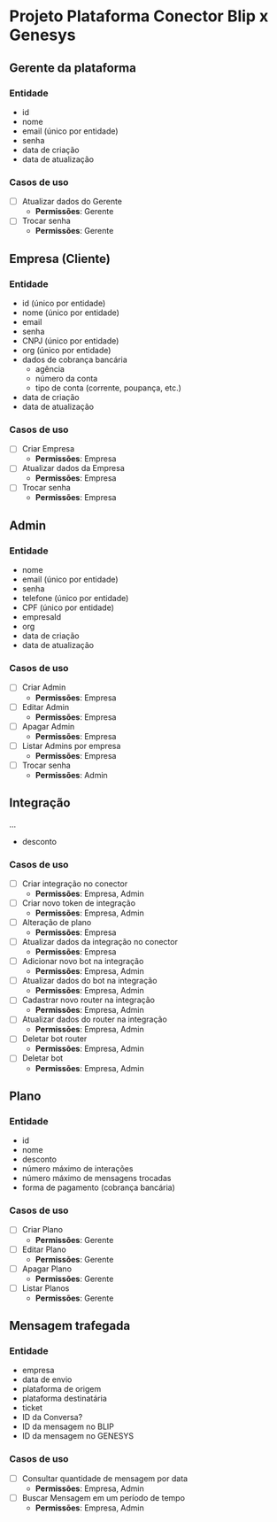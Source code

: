 # Projeto Plataforma Conector Blip x Genesys

## Gerente da plataforma
### Entidade
- id
- nome
- email (único por entidade)
- senha
- data de criação
- data de atualização

### Casos de uso
- [ ] Atualizar dados do Gerente
  - **Permissões**: Gerente
- [ ] Trocar senha
  - **Permissões**: Gerente

## Empresa (Cliente)
### Entidade
- id (único por entidade)
- nome (único por entidade)
- email
- senha
- CNPJ (único por entidade)
- org (único por entidade)
- dados de cobrança bancária
  - agência
  - número da conta
  - tipo de conta (corrente, poupança, etc.)
- data de criação
- data de atualização

### Casos de uso
- [ ] Criar Empresa
  - **Permissões**: Empresa
- [ ] Atualizar dados da Empresa
  - **Permissões**: Empresa
- [ ] Trocar senha
  - **Permissões**: Empresa

## Admin
### Entidade
- nome
- email (único por entidade)
- senha
- telefone (único por entidade)
- CPF (único por entidade)
- empresaId 
- org
- data de criação
- data de atualização

### Casos de uso
- [ ] Criar Admin
  - **Permissões**: Empresa
- [ ] Editar Admin
  - **Permissões**: Empresa
- [ ] Apagar Admin
  - **Permissões**: Empresa
- [ ] Listar Admins por empresa
  - **Permissões**: Empresa
- [ ] Trocar senha
  - **Permissões**: Admin

## Integração
...
- desconto

### Casos de uso
- [ ] Criar integração no conector
  - **Permissões**: Empresa, Admin
- [ ] Criar novo token de integração
  - **Permissões**: Empresa, Admin
- [ ] Alteração de plano
  - **Permissões**: Empresa
- [ ] Atualizar dados da integração no conector
  - **Permissões**: Empresa
- [ ] Adicionar novo bot na integração
  - **Permissões**: Empresa, Admin
- [ ] Atualizar dados do bot na integração
  - **Permissões**: Empresa, Admin
- [ ] Cadastrar novo router na integração
  - **Permissões**: Empresa, Admin
- [ ] Atualizar dados do router na integração
  - **Permissões**: Empresa, Admin
- [ ] Deletar bot router
  - **Permissões**: Empresa, Admin
- [ ] Deletar bot
  - **Permissões**: Empresa, Admin

## Plano
### Entidade
- id
- nome
- desconto
- número máximo de interações
- número máximo de mensagens trocadas
- forma de pagamento (cobrança bancária)

### Casos de uso
- [ ] Criar Plano
  - **Permissões**: Gerente
- [ ] Editar Plano
  - **Permissões**: Gerente
- [ ] Apagar Plano
  - **Permissões**: Gerente
- [ ] Listar Planos
  - **Permissões**: Gerente

## Mensagem trafegada
### Entidade
- empresa
- data de envio
- plataforma de origem
- plataforma destinatária
- ticket
- ID da Conversa?
- ID da mensagem no BLIP
- ID da mensagem no GENESYS

### Casos de uso
- [ ] Consultar quantidade de mensagem por data
  - **Permissões**: Empresa, Admin
- [ ] Buscar Mensagem em um período de tempo
  - **Permissões**: Empresa, Admin
